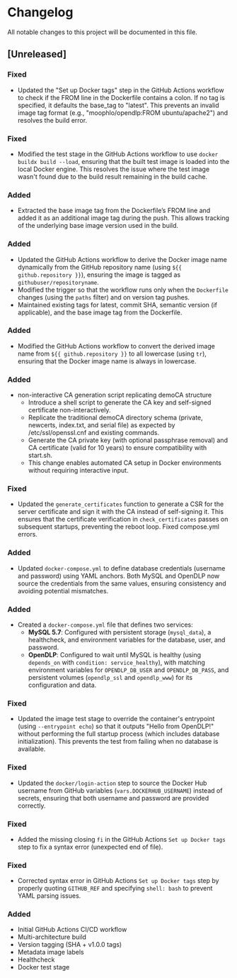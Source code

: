 # Changelog

All notable changes to this project will be documented in this file.

## [Unreleased]

### Fixed
- Updated the "Set up Docker tags" step in the GitHub Actions workflow to check if the FROM line in the Dockerfile contains a colon. If no tag is specified, it defaults the base_tag to "latest". This prevents an invalid image tag format (e.g., "moophlo/opendlp:FROM ubuntu/apache2") and resolves the build error.

### Fixed
- Modified the test stage in the GitHub Actions workflow to use `docker buildx build --load`, ensuring that the built test image is loaded into the local Docker engine. This resolves the issue where the test image wasn't found due to the build result remaining in the build cache.

### Added
- Extracted the base image tag from the Dockerfile’s FROM line and added it as an additional image tag during the push. This allows tracking of the underlying base image version used in the build.

### Added
- Updated the GitHub Actions workflow to derive the Docker image name dynamically from the GitHub repository name (using `${{ github.repository }}`), ensuring the image is tagged as `githubuser/repositoryname`.
- Modified the trigger so that the workflow runs only when the `Dockerfile` changes (using the `paths` filter) and on version tag pushes.
- Maintained existing tags for latest, commit SHA, semantic version (if applicable), and the base image tag from the Dockerfile.

### Added
- Modified the GitHub Actions workflow to convert the derived image name from `${{ github.repository }}` to all lowercase (using `tr`), ensuring that the Docker image name is always in lowercase.

### Added
- non-interactive CA generation script replicating demoCA structure
  - Introduce a shell script to generate the CA key and self-signed certificate non-interactively.
  - Replicate the traditional demoCA directory schema (private, newcerts, index.txt, and serial file) as expected by /etc/ssl/openssl.cnf and existing commands.
  - Generate the CA private key (with optional passphrase removal) and CA certificate (valid for 10 years) to ensure compatibility with start.sh.
  - This change enables automated CA setup in Docker environments without requiring interactive input.

### Fixed
- Updated the `generate_certificates` function to generate a CSR for the server certificate and sign it with the CA instead of self-signing it. This ensures that the certificate verification in `check_certificates` passes on subsequent startups, preventing the reboot loop. Fixed compose.yml errors.

### Added
- Updated `docker-compose.yml` to define database credentials (username and password) using YAML anchors. Both MySQL and OpenDLP now source the credentials from the same values, ensuring consistency and avoiding potential mismatches.

### Added
- Created a `docker-compose.yml` file that defines two services:
  - **MySQL 5.7**: Configured with persistent storage (`mysql_data`), a healthcheck, and environment variables for the database, user, and password.
  - **OpenDLP**: Configured to wait until MySQL is healthy (using `depends_on` with `condition: service_healthy`), with matching environment variables for `OPENDLP_DB_USER` and `OPENDLP_DB_PASS`, and persistent volumes (`opendlp_ssl` and `opendlp_www`) for its configuration and data.


### Fixed
- Updated the image test stage to override the container's entrypoint (using `--entrypoint echo`) so that it outputs "Hello from OpenDLP!" without performing the full startup process (which includes database initialization). This prevents the test from failing when no database is available.

### Fixed
- Updated the `docker/login-action` step to source the Docker Hub username from GitHub variables (`vars.DOCKERHUB_USERNAME`) instead of secrets, ensuring that both username and password are provided correctly.

### Fixed
- Added the missing closing `fi` in the GitHub Actions `Set up Docker tags` step to fix a syntax error (unexpected end of file).

### Fixed
- Corrected syntax error in GitHub Actions `Set up Docker tags` step by properly quoting `GITHUB_REF` and specifying `shell: bash` to prevent YAML parsing issues.

### Added
- Initial GitHub Actions CI/CD workflow
- Multi-architecture build
- Version tagging (SHA + v1.0.0 tags)
- Metadata image labels
- Healthcheck
- Docker test stage
